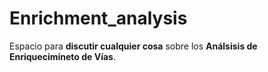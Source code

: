 # Enrichment_analysis
Espacio para **discutir cualquier cosa** sobre los **Análsisis de Enriquecimineto de Vías**. 
